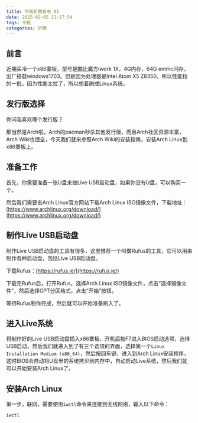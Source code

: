 ```yaml
---
title: 平板折腾日志 01
date: 2025-02-05 13:17:54
tags: 平板
categories: 折腾
---
```


## 前言

近期买冷一个x86寨板，型号是酷比魔方iwork 1X，4G内存，64G emmc闪存，出厂搭载windows1703。但是因为处理器是Intel Atom X5 Z8350，所以性能拉的一批。因为性能太拉了，所以想着刷成Linux系统。

## 发行版选择

你问我喜欢哪个发行版？

那当然是Arch啦，Arch的pacman秒杀其他发行版，而且Arch社区资源丰富，Arch Wiki也很全，今天我们就来参照Arch Wiki的安装指南，安装Arch Linux到x86寨板上。

## 准备工作

首先，你需要准备一张U盘来做Live USB启动盘，如果你没有U盘，可以购买一个。

然后我们需要去Arch Linux官方网站下载Arch Linux ISO镜像文件，下载地址：[https://www.archlinux.org/download/](https://www.archlinux.org/download/)

## 制作Live USB启动盘

制作Live USB启动盘的工具有很多，这里推荐一个叫做Rufus的工具，它可以用来制作各种启动盘，包括Live USB启动盘。

下载Rufus：[https://rufus.ie/](https://rufus.ie/)

下载完Rufus后，打开Rufus，选择Arch Linux ISO镜像文件，点击“选择镜像文件”，然后选择GPT分区格式，点击“开始”按钮。

等待Rufus制作完成，然后就可以开始准备刷入了。

## 进入Live系统

将制作好的Live USB启动盘插入x86寨板，开机后按F7进入BIOS启动选项，选择USB启动，然后我们就进入到了有三个选项的界面，选择第一个`Linux Installation Medium (x86_64)`，然后按回车键，进入到Arch Linux安装程序，这时BIOS会自动将U盘里的系统拷贝到内存中，自动启动Live系统，然后我们就可以开始安装Arch Linux了。

## 安装Arch Linux

第一步，联网，需要使用`iwctl`命令来连接到无线网络，输入以下命令：

```
iwctl
```

